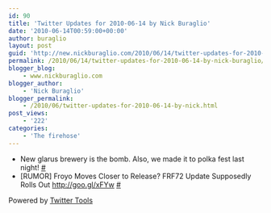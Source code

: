 ```yaml
---
id: 90
title: 'Twitter Updates for 2010-06-14 by Nick Buraglio'
date: '2010-06-14T00:59:00+00:00'
author: buraglio
layout: post
guid: 'http://new.nickburaglio.com/2010/06/14/twitter-updates-for-2010-06-14-by-nick-buraglio/'
permalink: /2010/06/14/twitter-updates-for-2010-06-14-by-nick-buraglio/
blogger_blog:
    - www.nickburaglio.com
blogger_author:
    - 'Nick Buraglio'
blogger_permalink:
    - /2010/06/twitter-updates-for-2010-06-14-by-nick.html
post_views:
    - '222'
categories:
    - 'The firehose'
---
```


- New glarus brewery is the bomb. Also, we made it to polka fest last night! [\#](http://twitter.com/buraglio/statuses/16072520650)
- \[RUMOR\] Froyo Moves Closer to Release? FRF72 Update Supposedly Rolls Out <http://goo.gl/xFYw> [\#](http://twitter.com/buraglio/statuses/16114022053)

Powered by [Twitter Tools](http://alexking.org/projects/wordpress)